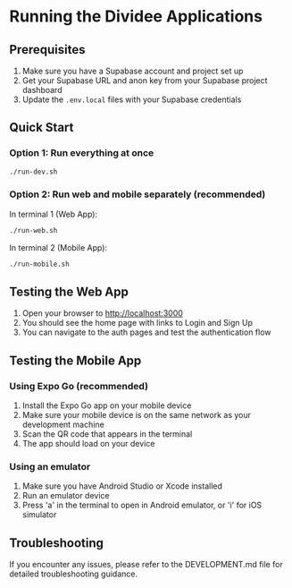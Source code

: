 # Running the Dividee Applications

## Prerequisites

1. Make sure you have a Supabase account and project set up
2. Get your Supabase URL and anon key from your Supabase project dashboard
3. Update the `.env.local` files with your Supabase credentials

## Quick Start

### Option 1: Run everything at once

```bash
./run-dev.sh
```

### Option 2: Run web and mobile separately (recommended)

In terminal 1 (Web App):
```bash
./run-web.sh
```

In terminal 2 (Mobile App):
```bash
./run-mobile.sh
```

## Testing the Web App

1. Open your browser to [http://localhost:3000](http://localhost:3000)
2. You should see the home page with links to Login and Sign Up
3. You can navigate to the auth pages and test the authentication flow

## Testing the Mobile App

### Using Expo Go (recommended)

1. Install the Expo Go app on your mobile device
2. Make sure your mobile device is on the same network as your development machine
3. Scan the QR code that appears in the terminal
4. The app should load on your device

### Using an emulator

1. Make sure you have Android Studio or Xcode installed
2. Run an emulator device
3. Press 'a' in the terminal to open in Android emulator, or 'i' for iOS simulator

## Troubleshooting

If you encounter any issues, please refer to the DEVELOPMENT.md file for detailed troubleshooting guidance. 